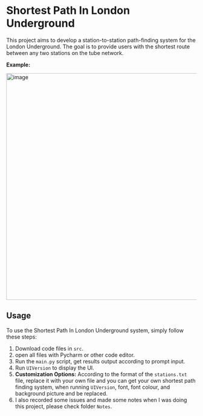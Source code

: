 # Shortest Path In London Underground

This project aims to develop a station-to-station path-finding system for the London Underground. The goal is to provide users with the shortest route between any two stations on the tube network.

**Example:**

[<img width="600" alt="image" src="https://github.com/ShiyuFan0820/ShortestPathInLondonUnderground/assets/149340606/4d187282-bbd5-432a-87dc-00db08e1b0ce">
](https://youtu.be/yydjhGLAu-Q)

## Usage

To use the Shortest Path In London Underground system, simply follow these steps:

1. Download code files in `src`.
2. open all files with Pycharm or other code editor.
3. Run the `main.py` script, get results output according to prompt input.
4. Run `UIVersion` to display the UI.
5. **Customization Options:** According to the format of the `stations.txt` file, replace it with your own file and you can get your own shortest path finding system, when running `UIVersion`, font, font colour, and background picture and be replaced.
6. I also recorded some issues and made some notes when I was doing this project, please check folder `Notes`.

